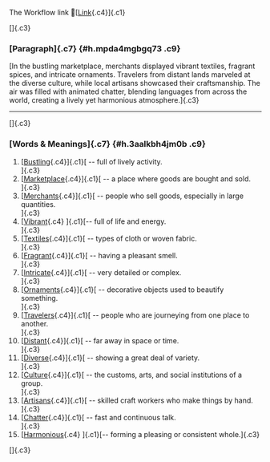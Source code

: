 The Workflow link
👏[[Link](https://www.google.com/url?q=http://www.google.com&sa=D&source=editors&ust=1761043399418831&usg=AOvVaw2nS2JwAMJN4lGVm6b_NJgr){.c4}]{.c1}

[]{.c3}

### [Paragraph]{.c7} {#h.mpda4mgbgq73 .c9}

[In the bustling marketplace, merchants displayed vibrant textiles,
fragrant spices, and intricate ornaments. Travelers from distant lands
marveled at the diverse culture, while local artisans showcased their
craftsmanship. The air was filled with animated chatter, blending
languages from across the world, creating a lively yet harmonious
atmosphere.]{.c3}

------------------------------------------------------------------------

[]{.c3}

### [Words & Meanings]{.c7} {#h.3aalkbh4jm0b .c9}

1.  [[Bustling](https://www.google.com/url?q=http://www.google.com&sa=D&source=editors&ust=1761043399420179&usg=AOvVaw3-iQvHJthK9PuSbJqmvcej){.c4}]{.c1}[ --
    full of lively activity.\
    ]{.c3}
2.  [[Marketplace](https://www.google.com/url?q=http://www.google.com&sa=D&source=editors&ust=1761043399420538&usg=AOvVaw0X01g6LM9lJ2DUG2VkOkNu){.c4}]{.c1}[ --
    a place where goods are bought and sold.\
    ]{.c3}
3.  [[Merchants](https://www.google.com/url?q=http://www.google.com&sa=D&source=editors&ust=1761043399420829&usg=AOvVaw2k2CtwQrDDKSbfU9ZXv-Gk){.c4}]{.c1}[ --
    people who sell goods, especially in large quantities.\
    ]{.c3}
4.  [[Vibrant](https://www.google.com/url?q=http://www.google.com&sa=D&source=editors&ust=1761043399421147&usg=AOvVaw2CMAy9gfRRowxxvQ8Y1SiO){.c4}
    ]{.c1}[-- full of life and energy.\
    ]{.c3}
5.  [[Textiles](https://www.google.com/url?q=http://www.google.com&sa=D&source=editors&ust=1761043399421390&usg=AOvVaw1SY8LNnwUZhuHQBNsQswwH){.c4}]{.c1}[ --
    types of cloth or woven fabric.\
    ]{.c3}
6.  [[Fragrant](https://www.google.com/url?q=http://www.google.com&sa=D&source=editors&ust=1761043399421745&usg=AOvVaw22msrhWGK5Mq1SmAXGhdpJ){.c4}]{.c1}[ --
    having a pleasant smell.\
    ]{.c3}
7.  [[Intricate](https://www.google.com/url?q=http://www.google.com&sa=D&source=editors&ust=1761043399422001&usg=AOvVaw2YGvJeE_QePyUhYoTa0oyy){.c4}]{.c1}[ --
    very detailed or complex.\
    ]{.c3}
8.  [[Ornaments](https://www.google.com/url?q=http://www.google.com&sa=D&source=editors&ust=1761043399422243&usg=AOvVaw0kiPZR5ZQuQfa9-Jh-vToT){.c4}]{.c1}[ --
    decorative objects used to beautify something.\
    ]{.c3}
9.  [[Travelers](https://www.google.com/url?q=http://www.google.com&sa=D&source=editors&ust=1761043399422610&usg=AOvVaw1Xjv_jnFbCZs8fAkmyjoiL){.c4}]{.c1}[ --
    people who are journeying from one place to another.\
    ]{.c3}
10. [[Distant](https://www.google.com/url?q=http://www.google.com&sa=D&source=editors&ust=1761043399422928&usg=AOvVaw1zLK7TjNYJ4D_lGNI37j5h){.c4}]{.c1}[ --
    far away in space or time.\
    ]{.c3}
11. [[Diverse](https://www.google.com/url?q=http://www.google.com&sa=D&source=editors&ust=1761043399423120&usg=AOvVaw2-B3KmSh3bYfjYKwVEPZ7a){.c4}]{.c1}[ --
    showing a great deal of variety.\
    ]{.c3}
12. [[Culture](https://www.google.com/url?q=http://www.google.com&sa=D&source=editors&ust=1761043399423298&usg=AOvVaw3Dt1ePyZwtGKEUYSf8oEJw){.c4}]{.c1}[ --
    the customs, arts, and social institutions of a group.\
    ]{.c3}
13. [[Artisans](https://www.google.com/url?q=http://www.google.com&sa=D&source=editors&ust=1761043399423509&usg=AOvVaw2bcCiNeWIoECjPVu7YfqF-){.c4}]{.c1}[ --
    skilled craft workers who make things by hand.\
    ]{.c3}
14. [[Chatter](https://www.google.com/url?q=http://www.google.com&sa=D&source=editors&ust=1761043399423725&usg=AOvVaw3V9t8nJB1pTHy5VUadmifI){.c4}]{.c1}[ --
    fast and continuous talk.\
    ]{.c3}
15. [[Harmonious](https://www.google.com/url?q=http://www.google.com&sa=D&source=editors&ust=1761043399423948&usg=AOvVaw2RbxXseGOcR4WH3GZ2FYJ7){.c4}
    ]{.c1}[-- forming a pleasing or consistent whole.]{.c3}

[]{.c3}
